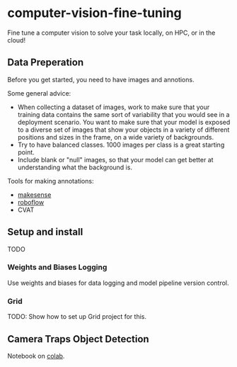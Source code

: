 # computer-vision-fine-tuning
Fine tune a computer vision to solve your task locally, on HPC, or in the cloud!

## Data Preperation

Before you get started, you need to have images and annotions.

Some general advice:

- When collecting a dataset of images, work to make sure that your training data contains the same sort of variability that you would see in a deployment scenario. You want to make sure that your model is exposed to a diverse set of images that show your objects in a variety of different positions and sizes in the frame, on a wide variety of backgrounds.
- Try to have balanced classes. 1000 images per class is a great starting point.
- Include blank or "null" images, so that your model can get better at understanding what the background is.

Tools for making annotations:

- [makesense](https://www.makesense.ai/)
- [roboflow](https://roboflow.com/)
- CVAT

## Setup and install

TODO

### Weights and Biases Logging

Use weights and biases for data logging and model pipeline version control.

### Grid

TODO: Show how to set up Grid project for this.

## Camera Traps Object Detection

Notebook on [colab](https://colab.research.google.com/drive/1Q2zV7kYRHT_j630_fKyF08eYEaob-N2e?usp=sharing).


